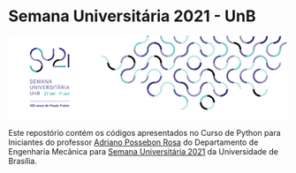 # Semana Universitária 2021 - UnB

<!-- <img src="data/banner-semana-2021-v2.png" width="940" height="280" /> -->
![alt text](data/banner-semana-2021-v2.png)

Este repostório contém os códigos apresentados no Curso de Python para Iniciantes do professor [Adriano Possebon Rosa] do Departamento de Engenharia Mecânica para [Semana Universitária 2021] da Universidade de Brasília.

[Adriano Possebon Rosa]: https://github.com/adrianopossebon
[Semana Universitária 2021]: http://dex.unb.br/semanauniversitariaunb
